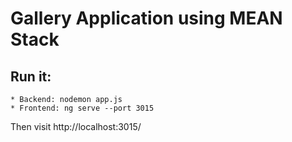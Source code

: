 # Gallery Application using MEAN Stack
## Run it:
    * Backend: nodemon app.js
    * Frontend: ng serve --port 3015
Then visit http://localhost:3015/
